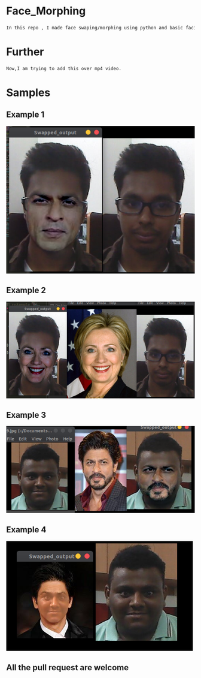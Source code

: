 # Face_Morphing
```bash
In this repo , I made face swaping/morphing using python and basic facial landmarks of 68 points.
```

# Further
```bash
Now,I am trying to add this over mp4 video.
```

# Samples

## Example 1
![](https://github.com/bansal-dhruv/Face_Morphing/blob/master/Sample/s2.png)

## Example 2
![](https://github.com/bansal-dhruv/Face_Morphing/blob/master/Sample/s3.png)

## Example 3
![](https://github.com/bansal-dhruv/Face_Morphing/blob/master/Sample/s4.png)

## Example 4
![](https://github.com/bansal-dhruv/Face_Morphing/blob/master/Sample/s1.png)


## All the pull request are welcome

